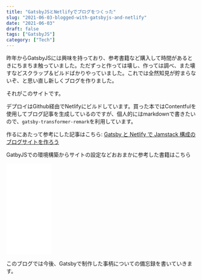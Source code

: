 ```yaml
---
title: "GatsbyJSとNetlifyでブログをつくった"
slug: "2021-06-03-blogged-with-gatsbyjs-and-netlify"
date: "2021-06-03"
draft: false
tags: ["GatsbyJS"]
category: ["Tech"]
---
```


昨年からGatsbyJSには興味を持っており、参考書籍など購入して時間があるときにちまちま触っていました。ただずっと作っては壊し、作っては調べ、また壊すなどスクラップ＆ビルドばかりやっていました。これでは全然知見が貯まらないぞ、と思い直し新しくブログを作りました。

それがこのサイトです。

デプロイはGithub経由でNetlifyにビルドしています。買った本ではContentfulを使用してブログ記事を生成しているのですが、個人的にはmarkdownで書きたいので、`gatsby-transformer-remark`を利用しています。



作るにあたって参考にした記事はこちら: [Gatsby と Netlify で Jamstack 構成のブログサイトを作ろう](https://www.to-r.net/media/jamstack-demo/ "Gatsby と Netlify で Jamstack 構成のブログサイトを作ろう")



GatbyJSでの環境構築からサイトの設定などおおまかに参考した書籍はこちら

<iframe style="width:120px;height:240px;" marginwidth="0" marginheight="0" scrolling="no" frameborder="0" src="//rcm-fe.amazon-adsystem.com/e/cm?lt1=_blank&bc1=000000&IS2=1&bg1=FFFFFF&fc1=000000&lc1=0000FF&t=akurah510-22&language=ja_JP&o=9&p=8&l=as4&m=amazon&f=ifr&ref=as_ss_li_til&asins=4839973008&linkId=61bc1b8000f62262ca08521083bd1a09"></iframe>



このブログでは今後、Gatsbyで制作した事柄についての備忘録を書いていきます。